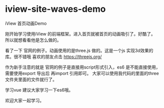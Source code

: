 # iview-site-waves-demo
iView 首页动画Demo

刚开始学习使用iView 的前端框架。进入首页就被首页的动画吸引了。好酷了。
所以就想看看他是怎么做的。

看了一下 官网的例子。动画使用的是three.js 做的。这是一个js 实现3d效果的库。很不错哦
喜欢的朋友点击 https://threejs.org/

作为新手注意的就是 官网的例子是直接用script形式引入，es6 是不能直接使用，需要使用export 导出后 再import 引用即可。
大家可以使用我代码的里面的three 文件夹里面的文件就行了。

学习vue 建议大家学习一下es6哦。

欢迎大家一起学习。
